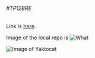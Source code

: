 ###### #TP12BRE

Link is [here](http://markdownpad.com/news/2013/introducing-markdownpad-2/).

Image of the local repo is 
![What](file:///E:/20160406_163621.jpg)

![Image of Yaktocat](https://octodex.github.com/images/yaktocat.png)
